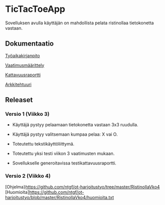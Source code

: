 # TicTacToeApp
Sovelluksen avulla käyttäjän on mahdollista pelata ristinollaa tietokonetta vastaan.

## Dokumentaatio
[Työaikakirjanpito](https://github.com/ntgf/ot-harjoitustyo/blob/master/dokumentaatio/tyoaikakirjanpito.md)

[Vaatimusmäärittely](https://github.com/ntgf/ot-harjoitustyo/blob/master/dokumentaatio/maarittelydokumentti.md)

[Kattavuusraportti](https://github.com/ntgf/ot-harjoitustyo/blob/master/dokumentaatio/Kattavuusraportti.png)

[Arkkitehtuuri](https://github.com/ntgf/ot-harjoitustyo/blob/master/dokumentaatio/Arkkitehtuuriluonnos.jpg)

## Releaset
### Versio 1 (Viikko 3)

- Käyttäjä pystyy pelaamaan tietokonetta vastaan 3x3 ruudulla.
- Käyttäjä pystyy valitsemaan kumpaa pelaa: X vai O.
- Toteutettu tekstikäyttöliittymä.

- Toteutettu yksi testi viikon 3 vaatimusten mukaan.
- Sovellukselle generoitavissa testikattavuusraportti.

### Versio 2 (Viikko 4)

[Ohjelma}https://github.com/ntgf/ot-harjoitustyo/tree/master/RistinollaVko4
[Huomioita]https://github.com/ntgf/ot-harjoitustyo/blob/master/RistinollaVko4/huomioita.txt

